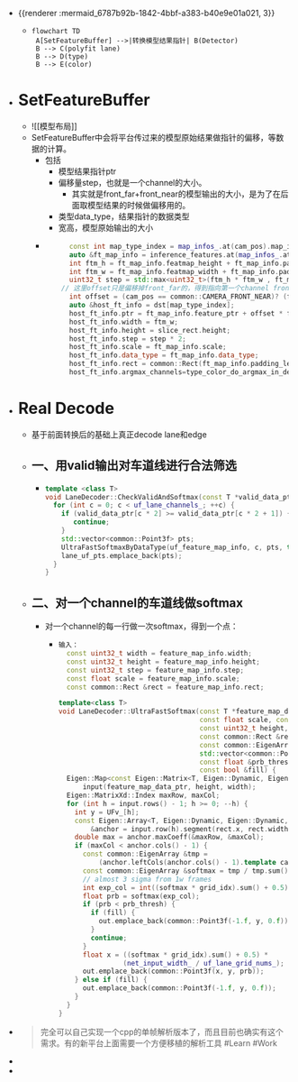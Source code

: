 - {{renderer :mermaid_6787b92b-1842-4bbf-a383-b40e9e01a021, 3}}
	- ```mermaid
	  flowchart TD
	   A[SetFeatureBuffer] -->|转换模型结果指针| B(Detector)
	   B --> C(polyfit lane)
	   B --> D(type)
	   B --> E(color)
	  ```
- # SetFeatureBuffer
	- ![[模型布局]]
	- SetFeatureBuffer中会将平台传过来的模型原始结果做指针的偏移，等数据的计算。
		- 包括
			- 模型结果指针ptr
			- 偏移量step，也就是一个channel的大小。
				- 其实就是front_far+front_near的模型输出的大小，是为了在后面取模型结果的时候做偏移用的。
			- 类型data_type，结果指针的数据类型
			- 宽高，模型原始输出的大小
		- ```cpp
		        const int map_type_index = map_infos_.at(cam_pos).map_index_info.map_type_index;
		        auto &ft_map_info = inference_features.at(map_infos_.at(cam_pos).map_id_info.map_type_id);
		        int ftm_h = ft_map_info.featmap_height + ft_map_info.padding_top + ft_map_info.padding_bottom;
		        int ftm_w = ft_map_info.featmap_width + ft_map_info.padding_left + ft_map_info.padding_right;
		        uint32_t step = std::max<uint32_t>(ftm_h * ftm_w , ft_map_info.padding_ch);
		  	  // 这里offset只是偏移掉front_far的，得到指向第一个channel front_near结果的指针。step才是后面偏移到第二个位置的关键信息大小
		        int offset = (cam_pos == common::CAMERA_FRONT_NEAR)? (ft_seg_ptr_offset + ft_map_info.padding_top) : ft_map_info.padding_top;
		        auto &host_ft_info = dst[map_type_index];
		        host_ft_info.ptr = ft_map_info.feature_ptr + offset * ftm_w * FeatureDataSize(ft_map_info.data_type);
		        host_ft_info.width = ftm_w;
		        host_ft_info.height = slice_rect.height;
		        host_ft_info.step = step * 2;
		        host_ft_info.scale = ft_map_info.scale;
		        host_ft_info.data_type = ft_map_info.data_type;
		        host_ft_info.rect = common::Rect(ft_map_info.padding_left, 0, slice_rect.width, slice_rect.height);
		        host_ft_info.argmax_channels=type_color_do_argmax_in_detector?ft_map_info.channel:1;
		  ```
- # Real Decode
	- 基于前面转换后的基础上真正decode lane和edge
	- ## 一、用valid输出对车道线进行合法筛选
		- ```cpp
		  template <class T>
		  void LaneDecoder::CheckValidAndSoftmax(const T *valid_data_ptr, const FeatureMapInfo &uf_feature_map_info, std::vector<std::vector<common::Point3f>> &lane_uf_pts) {
		    for (int c = 0; c < uf_lane_channels_; ++c) {
		      if (valid_data_ptr[c * 2] >= valid_data_ptr[c * 2 + 1]) {
		         continue;
		      }
		      std::vector<common::Point3f> pts;
		      UltraFastSoftmaxByDataType(uf_feature_map_info, c, pts, true);
		      lane_uf_pts.emplace_back(pts);
		    }
		  }
		  ```
	- ## 二、对一个channel的车道线做softmax
		- 对一个channel的每一行做一次softmax，得到一个点：
			- ```cpp
			  输入：
			    const uint32_t width = feature_map_info.width;
			    const uint32_t height = feature_map_info.height;
			    const uint32_t step = feature_map_info.step;
			    const float scale = feature_map_info.scale;
			    const common::Rect &rect = feature_map_info.rect;
			  
			  template<class T>
			  void LaneDecoder::UltraFastSoftmax(const T *feature_map_data_ptr,
			                                     const float scale, const uint32_t width,
			                                     const uint32_t height,
			                                     const common::Rect &rect,
			                                     const common::EigenArray &grid_idx,
			                                     std::vector<common::Point3f> &out,
			                                     const float &prb_thresh,
			                                     const bool &fill) {
			    Eigen::Map<const Eigen::Matrix<T, Eigen::Dynamic, Eigen::Dynamic, Eigen::RowMajor>>
			        input(feature_map_data_ptr, height, width);
			    Eigen::MatrixXd::Index maxRow, maxCol;
			    for (int h = input.rows() - 1; h >= 0; --h) {
			      int y = UFv_[h];
			      const Eigen::Array<T, Eigen::Dynamic, Eigen::Dynamic, Eigen::RowMajor>
			          &anchor = input.row(h).segment(rect.x, rect.width);
			      double max = anchor.maxCoeff(&maxRow, &maxCol);
			      if (maxCol < anchor.cols() - 1) {
			        const common::EigenArray &tmp =
			            (anchor.leftCols(anchor.cols() - 1).template cast<float>() / scale).exp();
			        const common::EigenArray &softmax = tmp / tmp.sum();
			        // almost 3 sigma from 1w frames
			        int exp_col = int((softmax * grid_idx).sum() + 0.5);
			        float prb = softmax(exp_col);
			        if (prb < prb_thresh) {
			          if (fill) {
			            out.emplace_back(common::Point3f(-1.f, y, 0.f));
			          }
			          continue;
			        }
			        float x = ((softmax * grid_idx).sum() + 0.5) *
			                  (net_input_width_ / uf_lane_grid_nums_);
			        out.emplace_back(common::Point3f(x, y, prb));
			      } else if (fill) {
			        out.emplace_back(common::Point3f(-1.f, y, 0.f));
			      }
			    }
			  }
			  ```
- > 完全可以自己实现一个cpp的单帧解析版本了，而且目前也确实有这个需求。有的新平台上面需要一个方便移植的解析工具 #Learn #Work
-
-